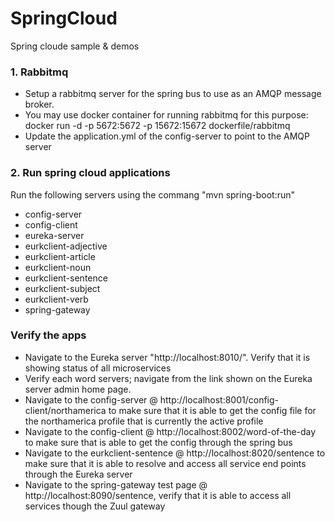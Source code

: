 # SpringCloud
Spring cloude sample &amp; demos

### 1. Rabbitmq
* Setup a rabbitmq server for the spring bus to use as an AMQP message broker.
 * You may use docker container for running rabbitmq for this purpose: docker run -d -p 5672:5672 -p 15672:15672 dockerfile/rabbitmq
* Update the application.yml of the config-server to point to the AMQP server

### 2. Run spring cloud applications
Run the following servers using the commang "mvn spring-boot:run" 
* config-server	
* config-client	
* eureka-server	
* eurkclient-adjective	
* eurkclient-article	
* eurkclient-noun	
* eurkclient-sentence	
* eurkclient-subject	
* eurkclient-verb	
* spring-gateway

### Verify the apps
* Navigate to the Eureka server "http://localhost:8010/". Verify that it is showing status of all microservices
* Verify each word servers; navigate from the link shown on the Eureka server admin home page.
* Navigate to the config-server @ http://localhost:8001/config-client/northamerica to make sure that it is able to get the config file for the northamerica profile that is currently the active profile
* Navigate to the config-client @ http://localhost:8002/word-of-the-day to make sure that is able to get the config through the spring bus
* Navigate to the eurkclient-sentence @ http://localhost:8020/sentence to make sure that it is able to resolve and access all service end points through the Eureka server
* Navigate to the spring-gateway test page @ http://localhost:8090/sentence, verify that it is able to access all services though the Zuul gateway
